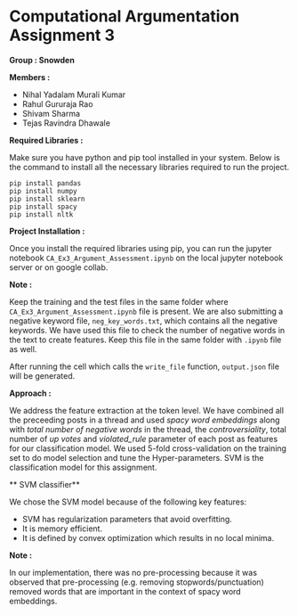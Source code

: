 # Computational Argumentation Assignment 3 
**Group : Snowden**

**Members :**

* Nihal Yadalam Murali Kumar
* Rahul Gururaja Rao
* Shivam Sharma
* Tejas Ravindra Dhawale

**Required Libraries :**

Make sure you have python and pip tool installed in your system. Below is the command to install all the necessary libraries required to run the project.

    pip install pandas
    pip install numpy
    pip install sklearn
    pip install spacy
    pip install nltk
    

**Project Installation :**

Once you install the required libraries using pip, you can run the jupyter notebook `CA_Ex3_Argument_Assessment.ipynb` on the local jupyter notebook server or on google collab. 

**Note :**

Keep the training and the test files in the same folder where `CA_Ex3_Argument_Assessment.ipynb` file is present. We are also submitting a negative keyword file, `neg_key_words.txt`, which contains all the negative keywords. We have used this file to check the number of negative words in the text to create features. Keep this file in the same folder with `.ipynb` file as well.
    
After running the cell which calls the `write_file` function, `output.json` file will be generated.
  

**Approach :**

We address the feature extraction at the token level.
We have combined all the preceeding posts in a thread and used *spacy word embeddings* along with *total number of negative words* in the thread, the *controversiality*, total number of *up votes* and *violated_rule* parameter of each post as features for our classification model.
We used 5-fold cross-validation on the training set to do model selection and tune the Hyper-parameters.
SVM is the classification model for this assignment.


** SVM classifier**

We chose the SVM model because of the following key features:
- SVM has regularization parameters that avoid overfitting.
- It is memory efficient.
- It is defined by convex optimization which results in no local minima.

**Note :**

In our implementation, there was no pre-processing because it was observed that pre-processing (e.g. removing stopwords/punctuation) removed words that are important in the context of spacy word embeddings. 
   

